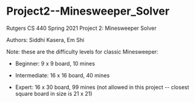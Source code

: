 # Project2--Minesweeper_Solver
Rutgers CS 440 Spring 2021 Project 2: Minesweeper Solver

Authors: Siddhi Kasera, Em Shi

Note: these are the difficulty levels for classic Minesweeper:

- Beginner: 9 x 9 board, 10 mines

- Intermediate: 16 x 16 board, 40 mines

- Expert: 16 x 30 board, 99 mines (not allowed in this project -- closest square board in size is 21 x 21)
